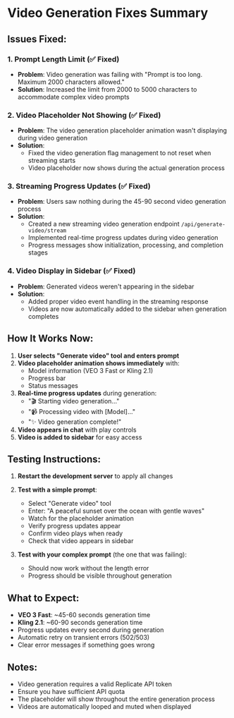 # Video Generation Fixes Summary

## Issues Fixed:

### 1. Prompt Length Limit (✅ Fixed)
- **Problem**: Video generation was failing with "Prompt is too long. Maximum 2000 characters allowed."
- **Solution**: Increased the limit from 2000 to 5000 characters to accommodate complex video prompts

### 2. Video Placeholder Not Showing (✅ Fixed)
- **Problem**: The video generation placeholder animation wasn't displaying during video generation
- **Solution**: 
  - Fixed the video generation flag management to not reset when streaming starts
  - Video placeholder now shows during the actual generation process

### 3. Streaming Progress Updates (✅ Fixed)
- **Problem**: Users saw nothing during the 45-90 second video generation process
- **Solution**: 
  - Created a new streaming video generation endpoint `/api/generate-video/stream`
  - Implemented real-time progress updates during video generation
  - Progress messages show initialization, processing, and completion stages

### 4. Video Display in Sidebar (✅ Fixed)
- **Problem**: Generated videos weren't appearing in the sidebar
- **Solution**: 
  - Added proper video event handling in the streaming response
  - Videos are now automatically added to the sidebar when generation completes

## How It Works Now:

1. **User selects "Generate video" tool and enters prompt**
2. **Video placeholder animation shows immediately** with:
   - Model information (VEO 3 Fast or Kling 2.1)
   - Progress bar
   - Status messages
3. **Real-time progress updates** during generation:
   - "🎬 Starting video generation..."
   - "📹 Processing video with [Model]..."
   - "✨ Video generation complete!"
4. **Video appears in chat** with play controls
5. **Video is added to sidebar** for easy access

## Testing Instructions:

1. **Restart the development server** to apply all changes
2. **Test with a simple prompt**:
   - Select "Generate video" tool
   - Enter: "A peaceful sunset over the ocean with gentle waves"
   - Watch for the placeholder animation
   - Verify progress updates appear
   - Confirm video plays when ready
   - Check that video appears in sidebar

3. **Test with your complex prompt** (the one that was failing):
   - Should now work without the length error
   - Progress should be visible throughout generation

## What to Expect:

- **VEO 3 Fast**: ~45-60 seconds generation time
- **Kling 2.1**: ~60-90 seconds generation time
- Progress updates every second during generation
- Automatic retry on transient errors (502/503)
- Clear error messages if something goes wrong

## Notes:

- Video generation requires a valid Replicate API token
- Ensure you have sufficient API quota
- The placeholder will show throughout the entire generation process
- Videos are automatically looped and muted when displayed